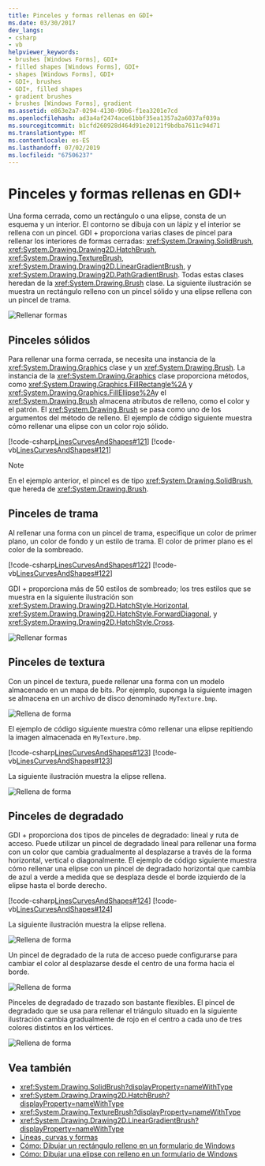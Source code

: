 ```yaml
---
title: Pinceles y formas rellenas en GDI+
ms.date: 03/30/2017
dev_langs:
- csharp
- vb
helpviewer_keywords:
- brushes [Windows Forms], GDI+
- filled shapes [Windows Forms], GDI+
- shapes [Windows Forms], GDI+
- GDI+, brushes
- GDI+, filled shapes
- gradient brushes
- brushes [Windows Forms], gradient
ms.assetid: e863e2a7-0294-4130-99b6-f1ea3201e7cd
ms.openlocfilehash: ad3a4af2474ace61bbf35ea1357a2a6037af039a
ms.sourcegitcommit: b1cfd260928d464d91e20121f9bdba7611c94d71
ms.translationtype: MT
ms.contentlocale: es-ES
ms.lasthandoff: 07/02/2019
ms.locfileid: "67506237"
---
```

# <a name="brushes-and-filled-shapes-in-gdi"></a>Pinceles y formas rellenas en GDI+
Una forma cerrada, como un rectángulo o una elipse, consta de un esquema y un interior. El contorno se dibuja con un lápiz y el interior se rellena con un pincel. GDI + proporciona varias clases de pincel para rellenar los interiores de formas cerradas: <xref:System.Drawing.SolidBrush>, <xref:System.Drawing.Drawing2D.HatchBrush>, <xref:System.Drawing.TextureBrush>, <xref:System.Drawing.Drawing2D.LinearGradientBrush>, y <xref:System.Drawing.Drawing2D.PathGradientBrush>. Todas estas clases heredan de la <xref:System.Drawing.Brush> clase. La siguiente ilustración se muestra un rectángulo relleno con un pincel sólido y una elipse rellena con un pincel de trama.  
  
 ![Rellenar formas](./media/aboutgdip02-art17.gif "Aboutgdip02_art17")  
  
## <a name="solid-brushes"></a>Pinceles sólidos  
 Para rellenar una forma cerrada, se necesita una instancia de la <xref:System.Drawing.Graphics> clase y un <xref:System.Drawing.Brush>. La instancia de la <xref:System.Drawing.Graphics> clase proporciona métodos, como <xref:System.Drawing.Graphics.FillRectangle%2A> y <xref:System.Drawing.Graphics.FillEllipse%2A>y el <xref:System.Drawing.Brush> almacena atributos de relleno, como el color y el patrón. El <xref:System.Drawing.Brush> se pasa como uno de los argumentos del método de relleno. El ejemplo de código siguiente muestra cómo rellenar una elipse con un color rojo sólido.  
  
 [!code-csharp[LinesCurvesAndShapes#121](~/samples/snippets/csharp/VS_Snippets_Winforms/LinesCurvesAndShapes/CS/Class1.cs#121)]
 [!code-vb[LinesCurvesAndShapes#121](~/samples/snippets/visualbasic/VS_Snippets_Winforms/LinesCurvesAndShapes/VB/Class1.vb#121)]  
  
> [!NOTE]
>  En el ejemplo anterior, el pincel es de tipo <xref:System.Drawing.SolidBrush>, que hereda de <xref:System.Drawing.Brush>.  
  
## <a name="hatch-brushes"></a>Pinceles de trama  
 Al rellenar una forma con un pincel de trama, especifique un color de primer plano, un color de fondo y un estilo de trama. El color de primer plano es el color de la sombreado.  
  
 [!code-csharp[LinesCurvesAndShapes#122](~/samples/snippets/csharp/VS_Snippets_Winforms/LinesCurvesAndShapes/CS/Class1.cs#122)]
 [!code-vb[LinesCurvesAndShapes#122](~/samples/snippets/visualbasic/VS_Snippets_Winforms/LinesCurvesAndShapes/VB/Class1.vb#122)]  
  
 GDI + proporciona más de 50 estilos de sombreado; los tres estilos que se muestra en la siguiente ilustración son <xref:System.Drawing.Drawing2D.HatchStyle.Horizontal>, <xref:System.Drawing.Drawing2D.HatchStyle.ForwardDiagonal>, y <xref:System.Drawing.Drawing2D.HatchStyle.Cross>.  
  
 ![Rellenar formas](./media/aboutgdip02-art18.gif "Aboutgdip02_art18")  
  
## <a name="texture-brushes"></a>Pinceles de textura  
 Con un pincel de textura, puede rellenar una forma con un modelo almacenado en un mapa de bits. Por ejemplo, suponga la siguiente imagen se almacena en un archivo de disco denominado `MyTexture.bmp`.  
  
 ![Rellena de forma](./media/aboutgdip02-art19.gif "Aboutgdip02_Art19")  
  
 El ejemplo de código siguiente muestra cómo rellenar una elipse repitiendo la imagen almacenada en `MyTexture.bmp`.  
  
 [!code-csharp[LinesCurvesAndShapes#123](~/samples/snippets/csharp/VS_Snippets_Winforms/LinesCurvesAndShapes/CS/Class1.cs#123)]
 [!code-vb[LinesCurvesAndShapes#123](~/samples/snippets/visualbasic/VS_Snippets_Winforms/LinesCurvesAndShapes/VB/Class1.vb#123)]  
  
 La siguiente ilustración muestra la elipse rellena.  
  
 ![Rellena de forma](./media/aboutgdip02-art20.gif "AboutGdip02_Art20")  
  
## <a name="gradient-brushes"></a>Pinceles de degradado  
 GDI + proporciona dos tipos de pinceles de degradado: lineal y ruta de acceso. Puede utilizar un pincel de degradado lineal para rellenar una forma con un color que cambia gradualmente al desplazarse a través de la forma horizontal, vertical o diagonalmente. El ejemplo de código siguiente muestra cómo rellenar una elipse con un pincel de degradado horizontal que cambia de azul a verde a medida que se desplaza desde el borde izquierdo de la elipse hasta el borde derecho.  
  
 [!code-csharp[LinesCurvesAndShapes#124](~/samples/snippets/csharp/VS_Snippets_Winforms/LinesCurvesAndShapes/CS/Class1.cs#124)]
 [!code-vb[LinesCurvesAndShapes#124](~/samples/snippets/visualbasic/VS_Snippets_Winforms/LinesCurvesAndShapes/VB/Class1.vb#124)]  
  
 La siguiente ilustración muestra la elipse rellena.  
  
 ![Rellena de forma](./media/aboutgdip02-art21.gif "AboutGdip02_Art21")  
  
 Un pincel de degradado de la ruta de acceso puede configurarse para cambiar el color al desplazarse desde el centro de una forma hacia el borde.  
  
 ![Rellena de forma](./media/aboutgdip02-art22.gif "AboutGdip02_Art22")  
  
 Pinceles de degradado de trazado son bastante flexibles. El pincel de degradado que se usa para rellenar el triángulo situado en la siguiente ilustración cambia gradualmente de rojo en el centro a cada uno de tres colores distintos en los vértices.  
  
 ![Rellena de forma](./media/aboutgdip02-art23.gif "AboutGdip02_Art23")  
  
## <a name="see-also"></a>Vea también

- <xref:System.Drawing.SolidBrush?displayProperty=nameWithType>
- <xref:System.Drawing.Drawing2D.HatchBrush?displayProperty=nameWithType>
- <xref:System.Drawing.TextureBrush?displayProperty=nameWithType>
- <xref:System.Drawing.Drawing2D.LinearGradientBrush?displayProperty=nameWithType>
- [Líneas, curvas y formas](lines-curves-and-shapes.md)
- [Cómo: Dibujar un rectángulo relleno en un formulario de Windows](how-to-draw-a-filled-rectangle-on-a-windows-form.md)
- [Cómo: Dibujar una elipse con relleno en un formulario de Windows](how-to-draw-a-filled-ellipse-on-a-windows-form.md)
